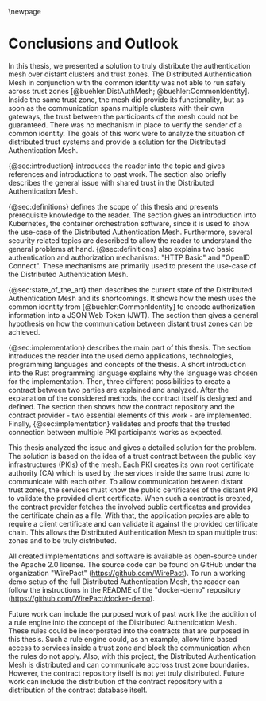 \newpage

# Conclusions and Outlook

In this thesis, we presented a solution to truly distribute the authentication mesh over distant clusters and trust zones. The Distributed Authentication Mesh in conjunction with the common identity was not able to run safely across trust zones [@buehler:DistAuthMesh; @buehler:CommonIdentity]. Inside the same trust zone, the mesh did provide its functionality, but as soon as the communication spans multiple clusters with their own gateways, the trust between the participants of the mesh could not be guaranteed. There was no mechanism in place to verify the sender of a common identity. The goals of this work were to analyze the situation of distributed trust systems and provide a solution for the Distributed Authentication Mesh.

{@sec:introduction} introduces the reader into the topic and gives references and introductions to past work. The section also briefly describes the general issue with shared trust in the Distributed Authentication Mesh.

{@sec:definitions} defines the scope of this thesis and presents prerequisite knowledge to the reader. The section gives an introduction into Kubernetes, the container orchestration software, since it is used to show the use-case of the Distributed Authentication Mesh. Furthermore, several security related topics are described to allow the reader to understand the general problems at hand. {@sec:definitions} also explains two basic authentication and authorization mechanisms: "HTTP Basic" and "OpenID Connect". These mechanisms are primarily used to present the use-case of the Distributed Authentication Mesh.

{@sec:state_of_the_art} then describes the current state of the Distributed Authentication Mesh and its shortcomings. It shows how the mesh uses the common identity from [@buehler:CommonIdentity] to encode authorization information into a JSON Web Token (JWT). The section then gives a general hypothesis on how the communication between distant trust zones can be achieved.

{@sec:implementation} describes the main part of this thesis. The section introduces the reader into the used demo applications, technologies, programming languages and concepts of the thesis. A short introduction into the Rust programming language explains why the language was chosen for the implementation. Then, three different possibilities to create a contract between two parties are explained and analyzed. After the explanation of the considered methods, the contract itself is designed and defined. The section then shows how the contract repository and the contract provider - two essential elements of this work - are implemented. Finally, {@sec:implementation} validates and proofs that the trusted connection between multiple PKI participants works as expected.

This thesis analyzed the issue and gives a detailed solution for the problem. The solution is based on the idea of a trust contract between the public key infrastructures (PKIs) of the mesh. Each PKI creates its own root certificate authority (CA) which is used by the services inside the same trust zone to communicate with each other. To allow communication between distant trust zones, the services must know the public certificates of the distant PKI to validate the provided client certificate. When such a contract is created, the contract provider fetches the involved public certificates and provides the certificate chain as a file. With that, the application proxies are able to require a client certificate and can validate it against the provided certificate chain. This allows the Distributed Authentication Mesh to span multiple trust zones and to be truly distributed.

All created implementations and software is available as open-source under the Apache 2.0 license. The source code can be found on GitHub under the organization "WirePact" (<https://github.com/WirePact>). To run a working demo setup of the full Distributed Authentication Mesh, the reader can follow the instructions in the README of the "docker-demo" repository (<https://github.com/WirePact/docker-demo>).

Future work can include the purposed work of past work like the addition of a rule engine into the concept of the Distributed Authentication Mesh. These rules could be incorporated into the contracts that are purposed in this thesis. Such a rule engine could, as an example, allow time based access to services inside a trust zone and block the communication when the rules do not apply. Also, with this project, the Distributed Authentication Mesh is distributed and can communicate accross trust zone boundaries. However, the contract repository itself is not yet truly distributed. Future work can include the distribution of the contract repository with a distribution of the contract database itself.

